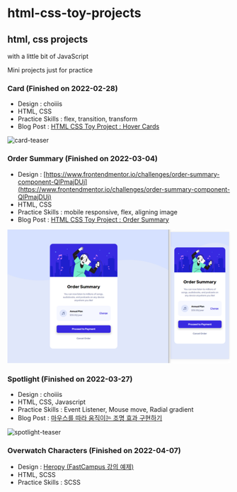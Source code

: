 # html-css-toy-projects

## html, css projects

with a little bit of JavaScript  

Mini projects just for practice  

### Card (Finished on 2022-02-28)

- Design : choiiis
- HTML, CSS
- Practice Skills : flex, transition, transform
- Blog Post : [HTML CSS Toy Project : Hover Cards](https://velog.io/@choiiis/HTML-CSS-Toy-Project-Hover-Cards)

![card-teaser](./readme/card-teaser.gif)


### Order Summary (Finished on 2022-03-04)

- Design : [https://www.frontendmentor.io/challenges/order-summary-component-QlPmajDUj](https://www.frontendmentor.io/challenges/order-summary-component-QlPmajDUj)
- HTML, CSS
- Practice Skills : mobile responsive, flex, aligning image
- Blog Post : [HTML CSS Toy Project : Order Summary](https://velog.io/@choiiis/HTML-CSS-Toy-Project-Order-Summary)

![order_summary_teaser](./readme/order_summary_teaser.png)


### Spotlight (Finished on 2022-03-27)

- Design : choiiis
- HTML, CSS, Javascript
- Practice Skills : Event Listener, Mouse move, Radial gradient
- Blog Post : [마우스를 따라 움직이는 조명 효과 구현하기](https://choiiis.github.io/web/how-to-make-spotlight-focus/)

![spotlight-teaser](./readme/spotlight-teaser.gif)


### Overwatch Characters (Finished on 2022-04-07)

- Design : [Heropy (FastCampus 강의 예제)](https://github.com/ParkYoungWoong)
- HTML, SCSS
- Practice Skills : SCSS

